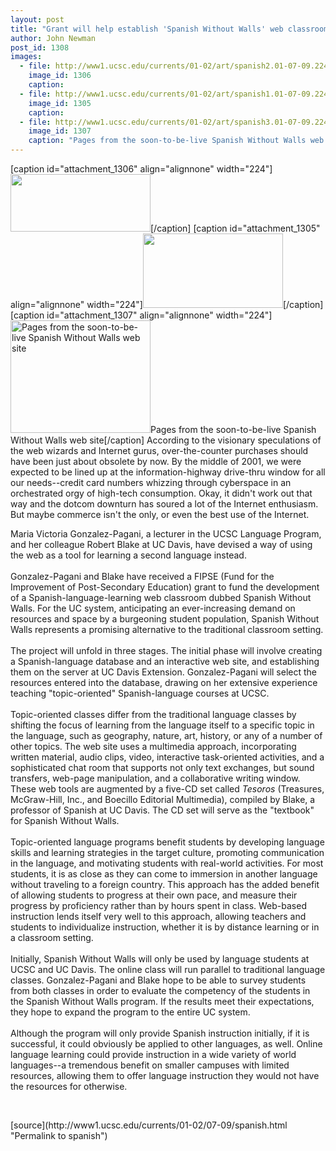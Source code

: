 ```yaml
---
layout: post
title: "Grant will help establish 'Spanish Without Walls' web classroom"
author: John Newman
post_id: 1308
images:
  - file: http://www1.ucsc.edu/currents/01-02/art/spanish2.01-07-09.224.jpg
    image_id: 1306
    caption: 
  - file: http://www1.ucsc.edu/currents/01-02/art/spanish1.01-07-09.224.jpg
    image_id: 1305
    caption: 
  - file: http://www1.ucsc.edu/currents/01-02/art/spanish3.01-07-09.224.jpg
    image_id: 1307
    caption: "Pages from the soon-to-be-live Spanish Without Walls web site"
---
```


[caption id="attachment_1306" align="alignnone" width="224"]<a href="http://localhost/mysite/wp-content/uploads/2001/07/spanish2.01-07-09.224.jpg"><img class="size-full wp-image-1306" src="http://localhost/mysite/wp-content/uploads/2001/07/spanish2.01-07-09.224.jpg" alt="" width="224" height="92" /></a>[/caption]
[caption id="attachment_1305" align="alignnone" width="224"]<a href="http://localhost/mysite/wp-content/uploads/2001/07/spanish1.01-07-09.224.jpg"><img class="size-full wp-image-1305" src="http://localhost/mysite/wp-content/uploads/2001/07/spanish1.01-07-09.224.jpg" alt="" width="224" height="119" /></a>[/caption]
[caption id="attachment_1307" align="alignnone" width="224"]<a href="http://localhost/mysite/wp-content/uploads/2001/07/spanish3.01-07-09.224.jpg"><img class="size-full wp-image-1307" src="http://localhost/mysite/wp-content/uploads/2001/07/spanish3.01-07-09.224.jpg" alt="Pages from the soon-to-be-live Spanish Without Walls web site" width="224" height="180" /></a>Pages from the soon-to-be-live Spanish Without Walls web site[/caption]
According to the visionary speculations of the web wizards and Internet gurus, over-the-counter purchases should have been just about obsolete by now. By the middle of 2001, we were expected to be lined up at the information-highway drive-thru window for all our needs--credit card numbers whizzing through cyberspace in an orchestrated orgy of high-tech consumption. Okay, it didn't work out that way and the dotcom downturn has soured a lot of the Internet enthusiasm. But maybe commerce isn't the only, or even the best use of the Internet.
<p>
  Maria Victoria Gonzalez-Pagani, a lecturer in the UCSC Language Program, and her colleague Robert Blake at UC Davis, have devised a way of using the web as a tool for learning a second language instead.<br>
  <br>
  Gonzalez-Pagani and Blake have received a FIPSE (Fund for the Improvement of Post-Secondary Education) grant to fund the development of a Spanish-language-learning web classroom dubbed Spanish Without Walls. For the UC system, anticipating an ever-increasing demand on resources and space by a burgeoning student population, Spanish Without Walls represents a promising alternative to the traditional classroom setting.<br>
  <br>
  The project will unfold in three stages. The initial phase will involve creating a Spanish-language database and an interactive web site, and establishing them on the server at UC Davis Extension. Gonzalez-Pagani will select the resources entered into the database, drawing on her extensive experience teaching "topic-oriented" Spanish-language courses at UCSC.<br>
  <br>
  Topic-oriented classes differ from the traditional language classes by shifting the focus of learning from the language itself to a specific topic in the language, such as geography, nature, art, history, or any of a number of other topics. The web site uses a multimedia approach, incorporating written material, audio clips, video, interactive task-oriented activities, and a sophisticated chat room that supports not only text exchanges, but sound transfers, web-page manipulation, and a collaborative writing window. These web tools are augmented by a five-CD set called <i>Tesoros</i> (Treasures, McGraw-Hill, Inc., and Boecillo Editorial Multimedia), compiled by Blake, a professor of Spanish at UC Davis. The CD set will serve as the "textbook" for Spanish Without Walls.<br>
  <br>
  Topic-oriented language programs benefit students by developing language skills and learning strategies in the target culture, promoting communication in the language, and motivating students with real-world activities. For most students, it is as close as they can come to immersion in another language without traveling to a foreign country. This approach has the added benefit of allowing students to progress at their own pace, and measure their progress by proficiency rather than by hours spent in class. Web-based instruction lends itself very well to this approach, allowing teachers and students to individualize instruction, whether it is by distance learning or in a classroom setting.<br>
  <br>
  Initially, Spanish Without Walls will only be used by language students at UCSC and UC Davis. The online class will run parallel to traditional language classes. Gonzalez-Pagani and Blake hope to be able to survey students from both classes in order to evaluate the competency of the students in the Spanish Without Walls program. If the results meet their expectations, they hope to expand the program to the entire UC system.<br>
  <br>
  Although the program will only provide Spanish instruction initially, if it is successful, it could obviously be applied to other languages, as well. Online language learning could provide instruction in a wide variety of world languages--a tremendous benefit on smaller campuses with limited resources, allowing them to offer language instruction they would not have the resources for otherwise.
</p>
<p>
  <br>

</p>
[source](http://www1.ucsc.edu/currents/01-02/07-09/spanish.html "Permalink to spanish")
